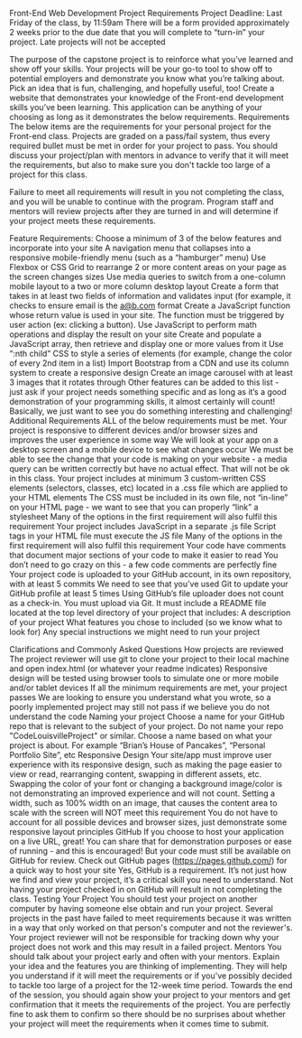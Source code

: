 Front-End Web Development Project Requirements
Project Deadline: Last Friday of the class, by 11:59am
There will be a form provided approximately 2 weeks prior to the due date that you will complete to “turn-in” your project. 
Late projects will not be accepted


The purpose of the capstone project is to reinforce what you’ve learned and show off your skills. Your projects will be your go-to tool to show off to potential employers and demonstrate you know what you’re talking about. Pick an idea that is fun, challenging, and hopefully useful, too!
Create a website that demonstrates your knowledge of the Front-end development skills you’ve been learning. This application can be anything of your choosing as long as it demonstrates the below requirements. 
Requirements
The below items are the requirements for your personal project for the Front-end class. Projects are graded on a pass/fail system, thus every required bullet must be met in order for your project to pass. You should discuss your project/plan with mentors in advance to verify that it will meet the requirements, but also to make sure you don't tackle too large of a project for this class. 

Failure to meet all requirements will result in you not completing the class, and you will be unable to continue with the program. Program staff and mentors will review projects after they are turned in and will determine if your project meets these requirements.

Feature Requirements:
Choose a minimum of 3 of the below features and incorporate into your site
A navigation menu that collapses into a responsive mobile-friendly menu (such as a “hamburger” menu) 
Use Flexbox or CSS Grid to rearrange 2 or more content areas on your page as the screen changes sizes
Use media queries to switch from a one-column mobile layout to a two or more column desktop layout 
Create a form that takes in at least two fields of information and validates input (for example, it checks to ensure email is the a@b.com format
Create a JavaScript function whose return value is used in your site. The function must be triggered by user action (ex: clicking a button).
Use JavaScript to perform math operations and display the result on your site
Create and populate a JavaScript array, then retrieve and display one or more values from it
Use “:nth child” CSS to style a series of elements (for example, change the color of every 2nd item in a list)
Import Bootstrap from a CDN and use its column system to create a responsive design
Create an image carousel with at least 3 images that it rotates through
Other features can be added to this list - just ask if your project needs something specific and as long as it’s a good demonstration of your programming skills, it almost certainly will count! Basically, we just want to see you do something interesting and challenging!
Additional Requirements
ALL of the below requirements must be met.
Your project is responsive to different devices and/or browser sizes and improves the user experience in some way
We will look at your app on a desktop screen and a mobile device to see what changes occur
We must be able to see the change that your code is making on your website - a media query can be written correctly but have no actual effect. That will not be ok in this class.
Your project includes at minimum 3 custom-written CSS elements (selectors, classes, etc) located in a .css file which are applied to your HTML elements
The CSS must be included in its own file, not “in-line” on your HTML page - we want to see that you can properly “link” a stylesheet
Many of the options in the first requirement will also fulfil this requirement
Your project includes JavaScript in a separate .js file
Script tags in your HTML file must execute the JS file
Many of the options in the first requirement will also fulfil this requirement
Your code have comments that document major sections of your code to make it easier to read
You don’t need to go crazy on this - a few code comments are perfectly fine
Your project code is uploaded to your GitHub account, in its own repository, with at least 5 commits
We need to see that you’ve used Git to update your GitHub profile at least 5 times
Using GitHub’s file uploader does not count as a check-in. You must upload via Git. 
It must include a README file located at the top level directory of your project that includes:
A description of your project
What features you chose to included (so we know what to look for)
Any special instructions we might need to run your project




Clarifications and Commonly Asked Questions
How projects are reviewed
The project reviewer will use git to clone your project to their local machine and open index.html (or whatever your readme indicates)
Responsive design will be tested using browser tools to simulate one or more mobile and/or tablet devices
If all the minimum requirements are met, your project passes
We are looking to ensure you understand what you wrote, so a poorly implemented project may still not pass if we believe you do not understand the code
Naming your project
Choose a name for your GitHub repo that is relevant to the subject of your project. Do not name your repo "CodeLouisvilleProject" or similar. Choose a name based on what your project is about. For example “Brian’s House of Pancakes”, “Personal Portfolio Site”, etc
Responsive Design
Your site/app must improve user experience with its responsive design, such as making the page easier to view or read, rearranging content, swapping in different assets, etc.
Swapping the color of your font or changing a background image/color is not demonstrating an improved experience and will not count.
Setting a width, such as 100% width on an image, that causes the content area to scale with the screen will NOT meet this requirement
You do not have to account for all possible devices and browser sizes, just demonstrate some responsive layout principles
GitHub
If you choose to host your application on a live URL, great! You can share that for demonstration purposes or ease of running - and this is encouraged! But your code must still be available on GitHub for review.
Check out GitHub pages (https://pages.github.com/) for a quick way to host your site
Yes, GitHub is a requirement. It’s not just how we find and view your project, it’s a critical skill you need to understand. Not having your project checked in on GitHub will result in not completing the class.
Testing Your Project
You should test your project on another computer by having someone else obtain and run your project. Several projects in the past have failed to meet requirements because it was written in a way that only worked on that person's computer and not the reviewer's. Your project reviewer will not be responsible for tracking down why your project does not work and this may result in a failed project.
Mentors
You should talk about your project early and often with your mentors. Explain your idea and the features you are thinking of implementing. They will help you understand if it will meet the requirements or if you've possibly decided to tackle too large of a project for the 12-week time period. Towards the end of the session, you should again show your project to your mentors and get confirmation that it meets the requirements of the project. You are perfectly fine to ask them to confirm so there should be no surprises about whether your project will meet the requirements when it comes time to submit.

